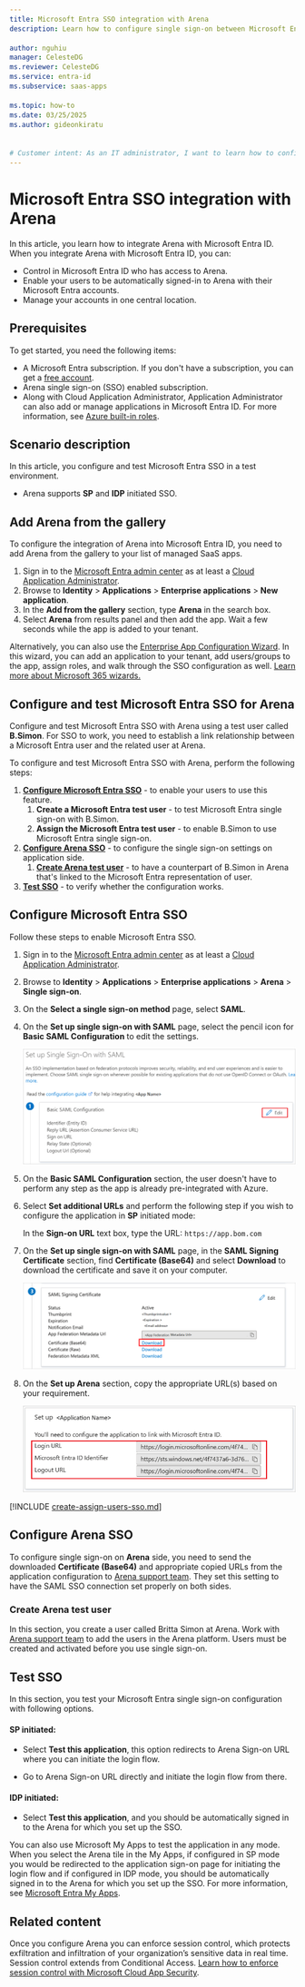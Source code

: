 ```yaml
---
title: Microsoft Entra SSO integration with Arena
description: Learn how to configure single sign-on between Microsoft Entra ID and Arena.

author: nguhiu
manager: CelesteDG
ms.reviewer: CelesteDG
ms.service: entra-id
ms.subservice: saas-apps

ms.topic: how-to
ms.date: 03/25/2025
ms.author: gideonkiratu


# Customer intent: As an IT administrator, I want to learn how to configure single sign-on between Microsoft Entra ID and Arena so that I can control who has access to Arena, enable automatic sign-in with Microsoft Entra accounts, and manage my accounts in one central location.
---
```


# Microsoft Entra SSO integration with Arena

In this article,  you learn how to integrate Arena with Microsoft Entra ID. When you integrate Arena with Microsoft Entra ID, you can:

* Control in Microsoft Entra ID who has access to Arena.
* Enable your users to be automatically signed-in to Arena with their Microsoft Entra accounts.
* Manage your accounts in one central location.

## Prerequisites

To get started, you need the following items:

* A Microsoft Entra subscription. If you don't have a subscription, you can get a [free account](https://azure.microsoft.com/free/).
* Arena single sign-on (SSO) enabled subscription.
* Along with Cloud Application Administrator, Application Administrator can also add or manage applications in Microsoft Entra ID.
For more information, see [Azure built-in roles](~/identity/role-based-access-control/permissions-reference.md).

## Scenario description

In this article,  you configure and test Microsoft Entra SSO in a test environment.

* Arena supports **SP** and **IDP** initiated SSO.

## Add Arena from the gallery

To configure the integration of Arena into Microsoft Entra ID, you need to add Arena from the gallery to your list of managed SaaS apps.

1. Sign in to the [Microsoft Entra admin center](https://entra.microsoft.com) as at least a [Cloud Application Administrator](~/identity/role-based-access-control/permissions-reference.md#cloud-application-administrator).
1. Browse to **Identity** > **Applications** > **Enterprise applications** > **New application**.
1. In the **Add from the gallery** section, type **Arena** in the search box.
1. Select **Arena** from results panel and then add the app. Wait a few seconds while the app is added to your tenant.

 Alternatively, you can also use the [Enterprise App Configuration Wizard](https://portal.office.com/AdminPortal/home?Q=Docs#/azureadappintegration). In this wizard, you can add an application to your tenant, add users/groups to the app, assign roles, and walk through the SSO configuration as well. [Learn more about Microsoft 365 wizards.](/microsoft-365/admin/misc/azure-ad-setup-guides)

<a name='configure-and-test-azure-ad-sso-for-arena'></a>

## Configure and test Microsoft Entra SSO for Arena

Configure and test Microsoft Entra SSO with Arena using a test user called **B.Simon**. For SSO to work, you need to establish a link relationship between a Microsoft Entra user and the related user at Arena.

To configure and test Microsoft Entra SSO with Arena, perform the following steps:

1. **[Configure Microsoft Entra SSO](#configure-azure-ad-sso)** - to enable your users to use this feature.
    1. **Create a Microsoft Entra test user** - to test Microsoft Entra single sign-on with B.Simon.
    1. **Assign the Microsoft Entra test user** - to enable B.Simon to use Microsoft Entra single sign-on.
1. **[Configure Arena SSO](#configure-arena-sso)** - to configure the single sign-on settings on application side.
    1. **[Create Arena test user](#create-arena-test-user)** - to have a counterpart of B.Simon in Arena that's linked to the Microsoft Entra representation of user.
1. **[Test SSO](#test-sso)** - to verify whether the configuration works.

<a name='configure-azure-ad-sso'></a>

## Configure Microsoft Entra SSO

Follow these steps to enable Microsoft Entra SSO.

1. Sign in to the [Microsoft Entra admin center](https://entra.microsoft.com) as at least a [Cloud Application Administrator](~/identity/role-based-access-control/permissions-reference.md#cloud-application-administrator).
1. Browse to **Identity** > **Applications** > **Enterprise applications** > **Arena** > **Single sign-on**.
1. On the **Select a single sign-on method** page, select **SAML**.
1. On the **Set up single sign-on with SAML** page, select the pencil icon for **Basic SAML Configuration** to edit the settings.

    ![Screenshot shows to edit Basic S A M L Configuration.](common/edit-urls.png "Basic Configuration")

1. On the **Basic SAML Configuration** section, the user doesn't have to perform any step as the app is already pre-integrated with Azure.

1. Select **Set additional URLs** and perform the following step if you wish to configure the application in **SP** initiated mode:    

    In the **Sign-on URL** text box, type the URL:
    `https://app.bom.com`

1. On the **Set up single sign-on with SAML** page, in the **SAML Signing Certificate** section,  find **Certificate (Base64)** and select **Download** to download the certificate and save it on your computer.

    ![Screenshot shows the Certificate download link.](common/certificatebase64.png "Certificate")

1. On the **Set up Arena** section, copy the appropriate URL(s) based on your requirement.

	![Screenshot shows to copy configuration appropriate U R L.](common/copy-configuration-urls.png "Metadata")  

<a name='create-an-azure-ad-test-user'></a>

[!INCLUDE [create-assign-users-sso.md](~/identity/saas-apps/includes/create-assign-users-sso.md)]

## Configure Arena SSO

To configure single sign-on on **Arena** side, you need to send the downloaded **Certificate (Base64)** and appropriate copied URLs from the application configuration to [Arena support team](mailto:arena-support@ptc.com). They set this setting to have the SAML SSO connection set properly on both sides.

### Create Arena test user

In this section, you create a user called Britta Simon at Arena. Work with [Arena support team](mailto:arena-support@ptc.com) to add the users in the Arena platform. Users must be created and activated before you use single sign-on.

## Test SSO 

In this section, you test your Microsoft Entra single sign-on configuration with following options. 

#### SP initiated:

* Select **Test this application**, this option redirects to Arena Sign-on URL where you can initiate the login flow.  

* Go to Arena Sign-on URL directly and initiate the login flow from there.

#### IDP initiated:

* Select **Test this application**, and you should be automatically signed in to the Arena for which you set up the SSO. 

You can also use Microsoft My Apps to test the application in any mode. When you select the Arena tile in the My Apps, if configured in SP mode you would be redirected to the application sign-on page for initiating the login flow and if configured in IDP mode, you should be automatically signed in to the Arena for which you set up the SSO. For more information, see [Microsoft Entra My Apps](/azure/active-directory/manage-apps/end-user-experiences#azure-ad-my-apps).

## Related content

Once you configure Arena you can enforce session control, which protects exfiltration and infiltration of your organization’s sensitive data in real time. Session control extends from Conditional Access. [Learn how to enforce session control with Microsoft Cloud App Security](/cloud-app-security/proxy-deployment-aad).
